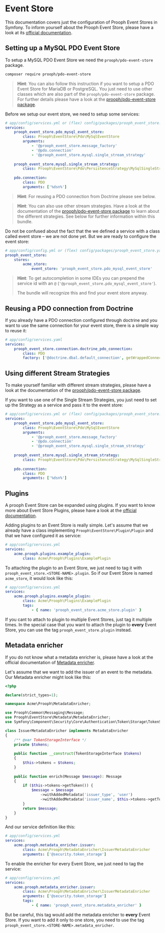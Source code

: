 # Event Store

This documentation covers just the configuration of Prooph Event Stores in Symfony.
To inform yourself about the Prooph Event Store, please have a look at its
[official documentation](http://docs.getprooph.org/event-store/).

## Setting up a MySQL PDO Event Store

To setup a MySQL PDO Event Store we need the `prooph/pdo-event-store` package.

```bash
composer require prooph/pdo-event-store
```

> **Hint**: You can also follow this instruction if you want to setup a PDO Event Store for MariaDB or PostgreSQL.
> You just need to use other classes which are also part of the `prooph/pdo-event-store` package.
> For further details please have a look at the [prooph/pdo-event-store package](https://github.com/prooph/pdo-event-store).

Before we setup our event store, we need to setup some services:

```yaml
# app/config/services.yml or (flex) config/packages/prooph_event_store.yaml
services:
    prooph_event_store.pdo_mysql_event_store:
        class: Prooph\EventStore\Pdo\MySqlEventStore
        arguments:
            - '@prooph_event_store.message_factory'
            - '@pdo.connection'
            - '@prooph_event_store.mysql.single_stream_strategy'
            
    prooph_event_store.mysql.single_stream_strategy:
        class: Prooph\EventStore\Pdo\PersistenceStrategy\MySqlSingleStreamStrategy
        
    pdo.connection:
        class: PDO
        arguments: ['%dsn%']
```

> **Hint**: For reusing a PDO connection from Doctrine please see below.

> **Hint**: You can also use other stream strategies.
> Have a look at the documentation of the [prooph/pdo-event-store package](https://github.com/prooph/pdo-event-store/blob/master/docs/variants.md)
> to learn about the different strategies.
> See below for further information within this bundle.

Do not be confused about the fact that the we defined a service with a class called event store – we are not done yet.
But we are ready to configure the event store:

```yaml
# app/config/config.yml or (flex) config/packages/prooph_event_store.yaml
prooph_event_store:
    stores:
        acme_store:
            event_store: 'prooph_event_store.pdo_mysql_event_store'
```

> **Hint**: To get autocompletion in some IDEs you can prepend the service id
> with an `@` (`'@prooph_event_store.pdo_mysql_event_store'`).
>
> The bundle will recognize this and find your event store anyway.

## Reusing a PDO connection from Doctrine

If you already have a PDO connection configured through doctrine
and you want to use the same connection for your event store,
there is a simple way to reuse it:

```yaml
# app/config/services.yaml
services:
    prooph_event_store.connection.doctrine_pdo_connection:
        class: PDO
        factory: ['@doctrine.dbal.default_connection', getWrappedConnection]
```

## Using different Stream Strategies

To make yourself familiar with different stream strategies,
please have a look at the documentation of the [prooph/pdo-event-store package](https://github.com/prooph/pdo-event-store/blob/master/docs/variants.md).

If you want to use one of the Single Stream Strategies, you just need to set up the Strategy as a service and pass it to the event store:

```yaml
# app/config/services.yml or (flex) config/packages/prooph_event_store.yaml
services:
    prooph_event_store.pdo_mysql_event_store:
        class: Prooph\EventStore\Pdo\MySqlEventStore
        arguments:
            - '@prooph_event_store.message_factory'
            - '@pdo.connection'
            - '@prooph_event_store.mysql.single_stream_strategy'
            
    prooph_event_store.mysql.single_stream_strategy:
        class: Prooph\EventStore\Pdo\PersistenceStrategy\MySqlSingleStreamStrategy
        
    pdo.connection:
        class: PDO
        arguments: ['%dsn%']
```

## Plugins

A prooph Event Store can be expanded using plugins.
If you want to know more about Event Store Plugins, please have a look at the [official documentation](http://docs.getprooph.org/event-store/event_store_plugins.html).

Adding plugins to an Event Store is really simple.
Let's assume that we already have a class implementing `Prooph\EventStore\Plugin\Plugin`
and that we have configured it as service:

```yaml
# app/config/services.yml
services:
    acme.prooph.plugins.example_plugin:
        class: Acme\Prooph\Plugins\ExamplePlugin
```

To attaching the plugin to an Event Store, we just need to tag it with `prooph_event_store.<STORE-NAME>.plugin`.
So if our Event Store is named `acme_store`, it would look like this:

```yaml
# app/config/services.yml
services:
    acme.prooph.plugins.example_plugin:
        class: Acme\Prooph\Plugins\ExamplePlugin
        tags:
            - { name: 'prooph_event_store.acme_store.plugin' }
```

If you cant to attach to plugin to multiple Event Stores, just tag it multiple times.
In the special case that you want to attach the plugin to **every** Event Store,
you can use the tag `prooph_event_store.plugin` instead.

## Metadata enricher

If you do not know what a metadata enricher is, please have a look at the official documentation of [Metadata enricher](http://docs.getprooph.org/event-store/event_store_plugins.html#3-3-4).

Let's assume that we want to add the issuer of an event to the metadata.
Our Metadata enricher might look like this:

```php
<?php

declare(strict_types=1);

namespace Acme\Prooph\MetadataEnricher;

use Prooph\Common\Messaging\Message;
use Prooph\EventStore\Metadata\MetadataEnricher;
use Symfony\Component\Security\Core\Authentication\Token\Storage\TokenStorageInterface;

class IssuerMetadataEnricher implements MetadataEnricher
{
    /** @var TokenStorageInterface */
    private $tokens;
    
    public function __construct(TokenStorageInterface $tokens)
    {
        $this->tokens = $tokens;
    }
    
    public function enrich(Message $message): Message
    {
        if ($this->tokens->getToken()) {
            $message = $message
                ->withAddedMetadata('issuer_type', 'user')
                ->withAddedMetadata('issuer_name', $this->tokens->getToken()->getUsername());
        }
        return $message;
    }
}
```

And our service definition like this:

```yaml
# app/config/services.yml
services:
    acme.prooph.metadata_enricher.issuer:
        class: Acme\Prooph\MetadataEnricher\IssuerMetadataEnricher
        arguments: ['@security.token_storage']
```

To enable the enricher for every Event Store, we just need to tag the service:

```yaml
# app/config/services.yml
services:
    acme.prooph.metadata_enricher.issuer:
        class: Acme\Prooph\MetadataEnricher\IssuerMetadataEnricher
        arguments: ['@security.token_storage']
        tags:
            - { name: 'prooph_event_store.metadata_enricher' }
```

But be careful, this tag would add the metadata enricher to **every** Event Store.
If you want to add it only to one store, you need to use the tag `prooph_event_store.<STORE-NAME>.metadata_enricher`.
